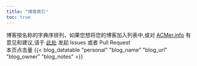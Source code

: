 ```yaml
---
title: "博客索引"
toc: true
---
```


博客按名称的字典序排列，如果您想将您的博客加入列表中,或对 [ACMer.info](https://acmer.info/) 有意见和建议,请于 [此处](https://github.com/acmerindex/acmer-info) 发起 Issues 或者 Pull Request
<br/>
<span>本页点击量<span id="busuanzi_value_page_pv"></span>
{{< blog_datatable "personal" "blog_name" "blog_url" "blog_owner" "blog_notes" >}}
